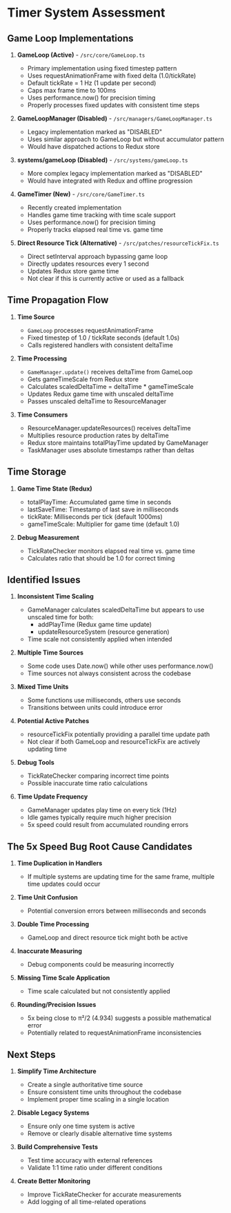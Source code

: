 # Timer System Assessment

## Game Loop Implementations

1. **GameLoop (Active)** - `/src/core/GameLoop.ts`
   - Primary implementation using fixed timestep pattern
   - Uses requestAnimationFrame with fixed delta (1.0/tickRate)
   - Default tickRate = 1 Hz (1 update per second)
   - Caps max frame time to 100ms
   - Uses performance.now() for precision timing
   - Properly processes fixed updates with consistent time steps

2. **GameLoopManager (Disabled)** - `/src/managers/GameLoopManager.ts`
   - Legacy implementation marked as "DISABLED"
   - Uses similar approach to GameLoop but without accumulator pattern
   - Would have dispatched actions to Redux store

3. **systems/gameLoop (Disabled)** - `/src/systems/gameLoop.ts`
   - More complex legacy implementation marked as "DISABLED"
   - Would have integrated with Redux and offline progression

4. **GameTimer (New)** - `/src/core/GameTimer.ts`
   - Recently created implementation
   - Handles game time tracking with time scale support
   - Uses performance.now() for precision timing
   - Properly tracks elapsed real time vs. game time

5. **Direct Resource Tick (Alternative)** - `/src/patches/resourceTickFix.ts`
   - Direct setInterval approach bypassing game loop
   - Directly updates resources every 1 second
   - Updates Redux store game time
   - Not clear if this is currently active or used as a fallback

## Time Propagation Flow

1. **Time Source**
   - `GameLoop` processes requestAnimationFrame
   - Fixed timestep of 1.0 / tickRate seconds (default 1.0s)
   - Calls registered handlers with consistent deltaTime

2. **Time Processing**
   - `GameManager.update()` receives deltaTime from GameLoop
   - Gets gameTimeScale from Redux store
   - Calculates scaledDeltaTime = deltaTime * gameTimeScale
   - Updates Redux game time with unscaled deltaTime
   - Passes unscaled deltaTime to ResourceManager

3. **Time Consumers**
   - ResourceManager.updateResources() receives deltaTime
   - Multiplies resource production rates by deltaTime
   - Redux store maintains totalPlayTime updated by GameManager
   - TaskManager uses absolute timestamps rather than deltas

## Time Storage

1. **Game Time State (Redux)**
   - totalPlayTime: Accumulated game time in seconds
   - lastSaveTime: Timestamp of last save in milliseconds
   - tickRate: Milliseconds per tick (default 1000ms)
   - gameTimeScale: Multiplier for game time (default 1.0)

2. **Debug Measurement**
   - TickRateChecker monitors elapsed real time vs. game time
   - Calculates ratio that should be 1.0 for correct timing

## Identified Issues

1. **Inconsistent Time Scaling**
   - GameManager calculates scaledDeltaTime but appears to use unscaled time for both:
     - addPlayTime (Redux game time update)
     - updateResourceSystem (resource generation)
   - Time scale not consistently applied when intended

2. **Multiple Time Sources**
   - Some code uses Date.now() while other uses performance.now()
   - Time sources not always consistent across the codebase

3. **Mixed Time Units**
   - Some functions use milliseconds, others use seconds
   - Transitions between units could introduce error

4. **Potential Active Patches**
   - resourceTickFix potentially providing a parallel time update path
   - Not clear if both GameLoop and resourceTickFix are actively updating time

5. **Debug Tools**
   - TickRateChecker comparing incorrect time points
   - Possible inaccurate time ratio calculations

6. **Time Update Frequency**
   - GameManager updates play time on every tick (1Hz)
   - Idle games typically require much higher precision
   - 5x speed could result from accumulated rounding errors

## The 5x Speed Bug Root Cause Candidates

1. **Time Duplication in Handlers**
   - If multiple systems are updating time for the same frame, 
     multiple time updates could occur

2. **Time Unit Confusion**
   - Potential conversion errors between milliseconds and seconds

3. **Double Time Processing**
   - GameLoop and direct resource tick might both be active

4. **Inaccurate Measuring**
   - Debug components could be measuring incorrectly

5. **Missing Time Scale Application**
   - Time scale calculated but not consistently applied
   
6. **Rounding/Precision Issues**
   - 5x being close to π²/2 (4.934) suggests a possible mathematical error
   - Potentially related to requestAnimationFrame inconsistencies

## Next Steps

1. **Simplify Time Architecture**
   - Create a single authoritative time source
   - Ensure consistent time units throughout the codebase
   - Implement proper time scaling in a single location

2. **Disable Legacy Systems**
   - Ensure only one time system is active
   - Remove or clearly disable alternative time systems

3. **Build Comprehensive Tests**
   - Test time accuracy with external references
   - Validate 1:1 time ratio under different conditions

4. **Create Better Monitoring**
   - Improve TickRateChecker for accurate measurements
   - Add logging of all time-related operations